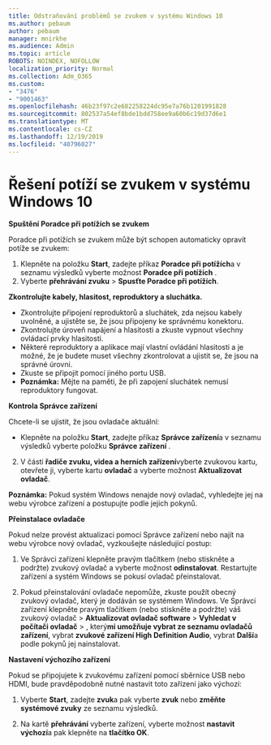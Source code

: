 ```yaml
---
title: Odstraňování problémů se zvukem v systému Windows 10
ms.author: pebaum
author: pebaum
manager: mnirkhe
ms.audience: Admin
ms.topic: article
ROBOTS: NOINDEX, NOFOLLOW
localization_priority: Normal
ms.collection: Adm_O365
ms.custom:
- "3476"
- "9001463"
ms.openlocfilehash: 46b23f97c2e682258224dc95e7a76b1201991828
ms.sourcegitcommit: 802537a54ef8bde1bdd758ee9a60b6c19d37d6e1
ms.translationtype: MT
ms.contentlocale: cs-CZ
ms.lasthandoff: 12/19/2019
ms.locfileid: "40796027"
---
```

# <a name="troubleshooting-audio-problems-in-windows-10"></a>Řešení potíží se zvukem v systému Windows 10

**Spuštění Poradce při potížích se zvukem**

Poradce při potížích se zvukem může být schopen automaticky opravit potíže se zvukem: 

1. Klepněte na položku **Start**, zadejte příkaz **Poradce při potížích**a v seznamu výsledků vyberte možnost **Poradce při potížích** . 
2. Vyberte **přehrávání zvuku** > **Spusťte Poradce při potížích**.

**Zkontrolujte kabely, hlasitost, reproduktory a sluchátka.**

- Zkontrolujte připojení reproduktorů a sluchátek, zda nejsou kabely uvolněné, a ujistěte se, že jsou připojeny ke správnému konektoru.
- Zkontrolujte úroveň napájení a hlasitosti a zkuste vypnout všechny ovládací prvky hlasitosti.
- Některé reproduktory a aplikace mají vlastní ovládání hlasitosti a je možné, že je budete muset všechny zkontrolovat a ujistit se, že jsou na správné úrovni.
- Zkuste se připojit pomocí jiného portu USB.
- **Poznámka:** Mějte na paměti, že při zapojení sluchátek nemusí reproduktory fungovat.

**Kontrola Správce zařízení**

Chcete-li se ujistit, že jsou ovladače aktuální:

- Klepněte na položku **Start**, zadejte příkaz **Správce zařízení**a v seznamu výsledků vyberte položku **Správce zařízení** .

2. V části **řadiče zvuku, videa a herních zařízení**vyberte zvukovou kartu, otevřete ji, vyberte kartu **ovladač** a vyberte možnost **Aktualizovat ovladač**. 

**Poznámka:** Pokud systém Windows nenajde nový ovladač, vyhledejte jej na webu výrobce zařízení a postupujte podle jejich pokynů.

**Přeinstalace ovladače**

Pokud nelze provést aktualizaci pomocí Správce zařízení nebo najít na webu výrobce nový ovladač, vyzkoušejte následující postup: 

1. Ve Správci zařízení klepněte pravým tlačítkem (nebo stiskněte a podržte) zvukový ovladač a vyberte možnost **odinstalovat**. Restartujte zařízení a systém Windows se pokusí ovladač přeinstalovat.

2. Pokud přeinstalování ovladače nepomůže, zkuste použít obecný zvukový ovladač, který je dodáván se systémem Windows. Ve Správci zařízení klepněte pravým tlačítkem (nebo stiskněte a podržte) váš zvukový ovladač > **Aktualizovat ovladač software** > **Vyhledat v počítači ovladač** > , který**mi umožňuje vybrat ze seznamu ovladačů zařízení**, vybrat **zvukové zařízení High Definition Audio**, vybrat **Další**a podle pokynů jej nainstalovat.

**Nastavení výchozího zařízení**

Pokud se připojujete k zvukovému zařízení pomocí sběrnice USB nebo HDMI, bude pravděpodobně nutné nastavit toto zařízení jako výchozí: 

1. Vyberte **Start**, zadejte **zvuk**a pak vyberte **zvuk** nebo **změňte systémové zvuky** ze seznamu výsledků.

2. Na kartě **přehrávání** vyberte zařízení, vyberte možnost **nastavit výchozí**a pak klepněte na **tlačítko OK**.

